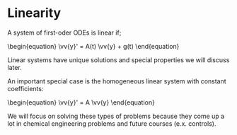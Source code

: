 # Linearity

A system of first-oder ODEs is linear if; 

\begin{equation} 
\vv{y}' = A(t) \vv{y} + g(t) 
\end{equation}

Linear systems have unique solutions and special properties we will discuss
later.

An important special case is the homogeneous linear system with constant
coefficients:

\begin{equation} \vv{y}' = A \vv{y} 
\end{equation}

We will focus on solving these types of problems because they come up a lot in
chemical engineering problems and future courses (e.x. controls).
